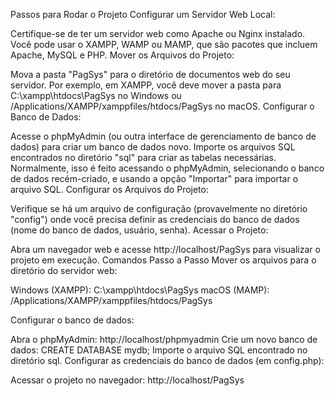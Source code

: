 Passos para Rodar o Projeto
Configurar um Servidor Web Local:

Certifique-se de ter um servidor web como Apache ou Nginx instalado. Você pode usar o XAMPP, WAMP ou MAMP, que são pacotes que incluem Apache, MySQL e PHP.
Mover os Arquivos do Projeto:

Mova a pasta "PagSys" para o diretório de documentos web do seu servidor. Por exemplo, em XAMPP, você deve mover a pasta para C:\xampp\htdocs\PagSys no Windows ou /Applications/XAMPP/xamppfiles/htdocs/PagSys no macOS.
Configurar o Banco de Dados:

Acesse o phpMyAdmin (ou outra interface de gerenciamento de banco de dados) para criar um banco de dados novo.
Importe os arquivos SQL encontrados no diretório "sql" para criar as tabelas necessárias. Normalmente, isso é feito acessando o phpMyAdmin, selecionando o banco de dados recém-criado, e usando a opção "Importar" para importar o arquivo SQL.
Configurar os Arquivos do Projeto:

Verifique se há um arquivo de configuração (provavelmente no diretório "config") onde você precisa definir as credenciais do banco de dados (nome do banco de dados, usuário, senha).
Acessar o Projeto:

Abra um navegador web e acesse http://localhost/PagSys para visualizar o projeto em execução.
Comandos Passo a Passo
Mover os arquivos para o diretório do servidor web:

Windows (XAMPP): C:\xampp\htdocs\PagSys
macOS (MAMP): /Applications/XAMPP/xamppfiles/htdocs/PagSys

Configurar o banco de dados:

Abra o phpMyAdmin: http://localhost/phpmyadmin
Crie um novo banco de dados: CREATE DATABASE mydb;
Importe o arquivo SQL encontrado no diretório sql.
Configurar as credenciais do banco de dados (em config.php):

Acessar o projeto no navegador:
http://localhost/PagSys
